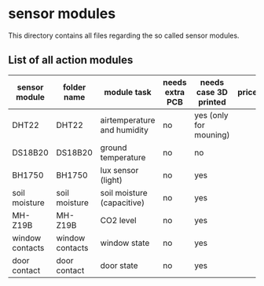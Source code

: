 #  sensor modules

This directory contains all files regarding the so called sensor modules.

## List of all action modules

| sensor module   | folder name     | module task                 | needs extra PCB | needs case 3D printed  | price  |
| --------------- | --------------- | --------------------------- |---------------- | ---------------------- | ------ |
| DHT22           | DHT22           | airtemperature and humidity | no              | yes (only for mouning) |        |
| DS18B20         | DS18B20         | ground temperature          | no              | no                     |        |
| BH1750          | BH1750          | lux sensor (light)          | no              | yes                    |        |
| soil moisture   | soil moisture   | soil moisture (capacitive)  | no              | yes                    |        |
| MH-Z19B         | MH-Z19B         | CO2 level                   | no              | yes                    |        |
| window contacts | window contacts | window state                | no              | yes                    |        |
| door contact    | door contact    | door state                  | no              | yes                    |        |
